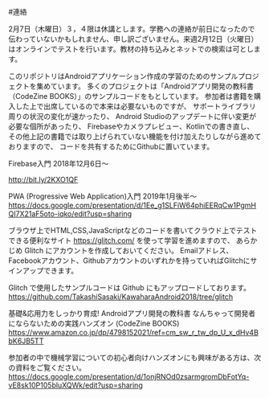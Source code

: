 #連絡

2月7日（木曜日）３，４限は休講とします。学務への連絡が前日になったので伝わっていないかもしれません、申し訳ございません。来週2月12日（火曜日）はオンラインでテストを行います。教材の持ち込みとネットでの検索は可とします。

このリポジトリはAndroidアプリケーション作成の学習のためのサンプルプロジェクトを集めています。
多くのプロジェクトは「Androidアプリ開発の教科書（CodeZine BOOKS）」のサンプルコードをもとしています。
参加者は書籍を購入した上で出席しているので本来は必要ないものですが、
サポートライブラリ周りの状況の変化が速かったり、
Android Studioのアップデートに伴い変更が必要な個所があったり、
Firebaseやカメラプレビュー、Kotlinでの書き直し、
その他上記の書籍では取り上げられていない機能を付け加えたりしながら進めておりますので、
コードを共有するためにGithubに置いています。

Firebase入門 2018年12月6日～

http://bit.ly/2KXO1QF

PWA (Progressive Web Application)入門 2019年1月後半～
https://docs.google.com/presentation/d/1Ee_g1SLFiW64phiEERqCw1PgmHQI7X21aF5oto-iqko/edit?usp=sharing

ブラウザ上でHTML,CSS,JavaScriptなどのコードを書いてクラウド上でテストできる便利なサイト
https://glitch.com/ を使って学習を進めますので、
あらかじめ Glitch にアカウントを作成しておいてください。
Emailアドレス、Facebookアカウント、Githubアカウントのいずれかを持っていればGlitchにサインアップできます。

Glitch で使用したサンプルコードは Github にもアップロードしております。
https://github.com/TakashiSasaki/KawaharaAndroid2018/tree/glitch

基礎&応用力をしっかり育成! Androidアプリ開発の教科書 なんちゃって開発者にならないための実践ハンズオン (CodeZine BOOKS) 
https://www.amazon.co.jp/dp/4798152021/ref=cm_sw_r_tw_dp_U_x_dHv4BbK6JB5TT

参加者の中で機械学習についての初心者向けハンズオンにも興味がある方は、次の資料をご覧ください。
https://docs.google.com/presentation/d/1onjRNOd0zsarmgromDbFotYq-vE8sk10P105bluXQWk/edit?usp=sharing

